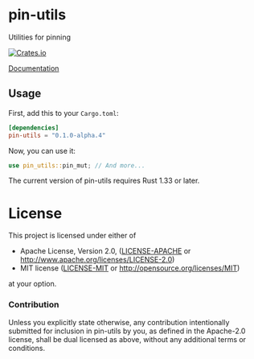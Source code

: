 # pin-utils

Utilities for pinning

[![Crates.io](https://img.shields.io/crates/v/pin-utils.svg)](https://crates.io/crates/pin-utils)

[Documentation](https://docs.rs/pin-utils)

## Usage

First, add this to your `Cargo.toml`:

```toml
[dependencies]
pin-utils = "0.1.0-alpha.4"
```

Now, you can use it:

```rust
use pin_utils::pin_mut; // And more...
```

The current version of pin-utils requires Rust 1.33 or later.

# License

This project is licensed under either of

 * Apache License, Version 2.0, ([LICENSE-APACHE](LICENSE-APACHE) or
   http://www.apache.org/licenses/LICENSE-2.0)
 * MIT license ([LICENSE-MIT](LICENSE-MIT) or
   http://opensource.org/licenses/MIT)

at your option.

### Contribution

Unless you explicitly state otherwise, any contribution intentionally submitted
for inclusion in pin-utils by you, as defined in the Apache-2.0 license, shall be
dual licensed as above, without any additional terms or conditions.
